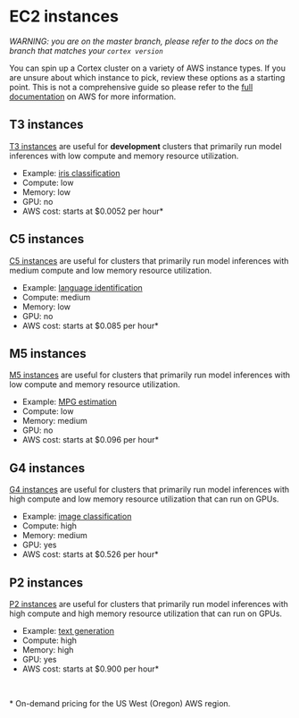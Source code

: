 # EC2 instances

_WARNING: you are on the master branch, please refer to the docs on the branch that matches your `cortex version`_

You can spin up a Cortex cluster on a variety of AWS instance types. If you are unsure about which instance to pick, review these options as a starting point. This is not a comprehensive guide so please refer to the [full documentation](https://aws.amazon.com/ec2/instance-types/) on AWS for more information.

## T3 instances

[T3 instances](https://aws.amazon.com/ec2/instance-types/t3/) are useful for **development** clusters that primarily run model inferences with low compute and memory resource utilization.

* Example: [iris classification](../../examples/sklearn/iris-classifier)
* Compute: low
* Memory: low
* GPU: no
* AWS cost: starts at $0.0052 per hour&ast;

## C5 instances

[C5 instances](https://aws.amazon.com/ec2/instance-types/c5/) are useful for clusters that primarily run model inferences with medium compute and low memory resource utilization.

* Example: [language identification](../../examples/pytorch/language-identifier)
* Compute: medium
* Memory: low
* GPU: no
* AWS cost: starts at $0.085 per hour&ast;

## M5 instances

[M5 instances](https://aws.amazon.com/ec2/instance-types/m5/) are useful for clusters that primarily run model inferences with low compute and memory resource utilization.

* Example: [MPG estimation](../../examples/sklearn/mpg-estimator)
* Compute: low
* Memory: medium
* GPU: no
* AWS cost: starts at $0.096 per hour&ast;

## G4 instances

[G4 instances](https://aws.amazon.com/ec2/instance-types/g4/) are useful for clusters that primarily run model inferences with high compute and low memory resource utilization that can run on GPUs.

* Example: [image classification](../../examples/tensorflow/image-classifier)
* Compute: high
* Memory: medium
* GPU: yes
* AWS cost: starts at $0.526 per hour&ast;

## P2 instances

[P2 instances](https://aws.amazon.com/ec2/instance-types/p2/) are useful for clusters that primarily run model inferences with high compute and high memory resource utilization that can run on GPUs.

* Example: [text generation](../../examples/tensorflow/text-generator)
* Compute: high
* Memory: high
* GPU: yes
* AWS cost: starts at $0.900 per hour&ast;

<br>

&ast; On-demand pricing for the US West (Oregon) AWS region.
